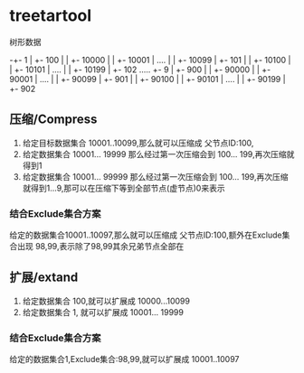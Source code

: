 # treetartool
树形数据

-+- 1
 |    +- 100
 |    |  +- 10000
 |    |  +- 10001
 |    ....
 |    |  +- 10099
 |    +- 101
 |    |  +- 10100
 |    |  +- 10101
 |    ....
 |    |  +- 10199
 |    +- 102
 .....
 +- 9
 |    +- 900
 |    |  +- 90000
 |    |  +- 90001
 |    ....
 |    |  +- 90099
 |    +- 901
 |    |  +- 90100
 |    |  +- 90101
 |    ....
 |    |  +- 90199
 |    +- 902
 
## 压缩/Compress
1. 给定目标数据集合 10001..10099,那么就可以压缩成 父节点ID:100,
2. 给定数据集合 10001... 19999 那么经过第一次压缩会到 100... 199,再次压缩就得到1
3. 给定数据集合 10001... 99999 那么经过第一次压缩会到 100... 199,再次压缩就得到1...9,那可以在压缩下等到全部节点(虚节点)0来表示

### 结合Exclude集合方案
给定的数据集合10001..10097,那么就可以压缩成 父节点ID:100,额外在Exclude集合出现 98,99,表示除了98,99其余兄弟节点全部在

## 扩展/extand
1. 给定数据集合 100,就可以扩展成 10000...10099
2. 给定数据集合 1, 就可以扩展成 10001... 19999

### 结合Exclude集合方案
给定的数据集合1,Exclude集合:98,99,就可以扩展成  10001..10097